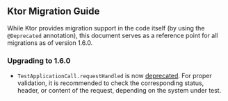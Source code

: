 ## Ktor Migration Guide

While Ktor provides migration support in the code itself (by using the `@Deprecated` annotation), this document
serves as a reference point for all migrations as of version 1.6.0. 


### Upgrading to 1.6.0

* `TestApplicationCall.requestHandled` is now [deprecated](https://youtrack.jetbrains.com/issue/KTOR-2712). For proper
validation, it is recommended to check the corresponding status, header, or content of the request, depending on the 
  system under test. 
  
